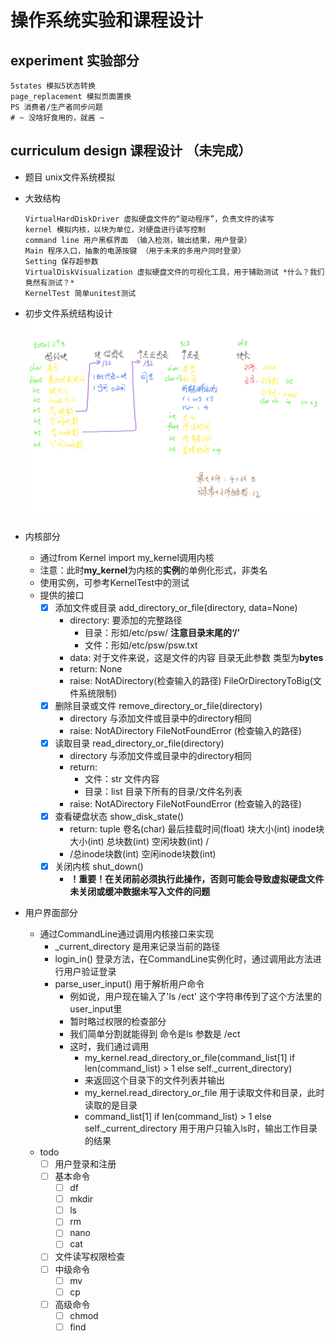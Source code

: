 # 操作系统实验和课程设计

## experiment 实验部分
    5states 模拟5状态转换
    page_replacement 模拟页面置换
    PS 消费者/生产者同步问题
    # ~ 没啥好食用的，就酱 ~
  
## curriculum design 课程设计 （未完成）
  - 题目 unix文件系统模拟
  - 大致结构
    
        VirtualHardDiskDriver 虚拟硬盘文件的“驱动程序”，负责文件的读写
        kernel 模拟内核，以块为单位，对硬盘进行读写控制
        command line 用户黑框界面 （输入检测，输出结果，用户登录）
        Main 程序入口，抽象的电源按键 （用于未来的多用户同时登录）
        Setting 保存超参数
        VirtualDiskVisualization 虚拟硬盘文件的可视化工具，用于辅助测试 *什么？我们竟然有测试？*
        KernelTest 简单unitest测试
        
  - 初步文件系统结构设计
  ![Image text](./miscellaneous/文件系统结构.png)
          
  - 内核部分
      - 通过from Kernel import my_kernel调用内核
      - 注意：此时**my_kernel**为内核的**实例**的单例化形式，非类名
      - 使用实例，可参考KernelTest中的测试
      - 提供的接口
          - [x] 添加文件或目录 add_directory_or_file(directory, data=None)
              - directory: 要添加的完整路径
                - 目录：形如/etc/psw/ **注意目录末尾的‘/’** 
                - 文件：形如/etc/psw/psw.txt
              - data: 对于文件来说，这是文件的内容 目录无此参数 类型为**bytes**
              - return: None
              - raise: NotADirectory(检查输入的路径) FileOrDirectoryToBig(文件系统限制)
          - [x] 删除目录或文件 remove_directory_or_file(directory)
            - directory 与添加文件或目录中的directory相同
            - raise: NotADirectory FileNotFoundError (检查输入的路径)
          - [x] 读取目录 read_directory_or_file(directory)
              - directory 与添加文件或目录中的directory相同
              - return:
                - 文件：str 文件内容
                - 目录：list 目录下所有的目录/文件名列表
              - raise: NotADirectory FileNotFoundError (检查输入的路径)
          - [x] 查看硬盘状态 show_disk_state()
            - return: tuple 卷名(char)  最后挂载时间(float) 块大小(int) inode块大小(int) 总块数(int) 空闲块数(int) /
            - /总inode块数(int) 空闲inode块数(int)
          - [x] 关闭内核 shut_down()
              - **！重要！在关闭前必须执行此操作，否则可能会导致虚拟硬盘文件未关闭或缓冲数据未写入文件的问题**
          
    
  - 用户界面部分
    - 通过CommandLine通过调用内核接口来实现
        - _current_directory 是用来记录当前的路径
        - login_in() 登录方法，在CommandLine实例化时，通过调用此方法进行用户验证登录
        - parse_user_input() 用于解析用户命令
            - 例如说，用户现在输入了'ls /ect' 这个字符串传到了这个方法里的user_input里
            - 暂时略过权限的检查部分
            - 我们简单分割就能得到 命令是ls 参数是 /ect
            - 这时，我们通过调用
                - my_kernel.read_directory_or_file(command_list[1] if len(command_list) > 1 else self._current_directory)
                - 来返回这个目录下的文件列表并输出
                - my_kernel.read_directory_or_file 用于读取文件和目录，此时读取的是目录
                - command_list[1] if len(command_list) > 1 else self._current_directory 用于用户只输入ls时，输出工作目录的结果
    - todo
      - [ ] 用户登录和注册
      - [ ] 基本命令
        - [ ] df
        - [ ] mkdir
        - [ ] ls
        - [ ] rm
        - [ ] nano
        - [ ] cat
      - [ ] 文件读写权限检查
      - [ ] 中级命令
        - [ ] mv
        - [ ] cp
      - [ ] 高级命令
        - [ ] chmod
        - [ ] find
